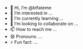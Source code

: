 - 👋 Hi, I’m @btfateme
- 👀 I’m interested in ...
- 🌱 I’m currently learning ...
- 💞️ I’m looking to collaborate on ...
- 📫 How to reach me ...
- 😄 Pronouns: ...
- ⚡ Fun fact: ...

<!---
btfateme/btfateme is a ✨ special ✨ repository because its `README.md` (this file) appears on your GitHub profile.
You can click the Preview link to take a look at your changes.
--->
